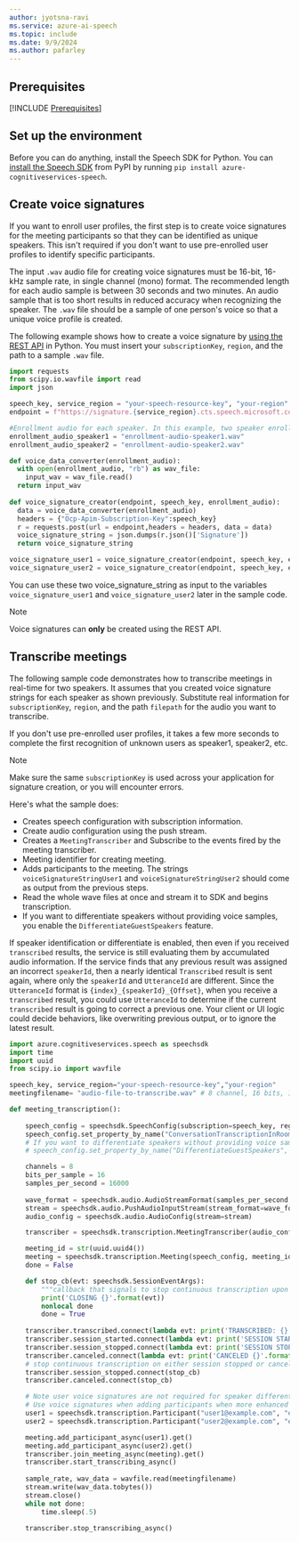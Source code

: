 ```yaml
---
author: jyotsna-ravi
ms.service: azure-ai-speech
ms.topic: include
ms.date: 9/9/2024
ms.author: pafarley
---
```


## Prerequisites

[!INCLUDE [Prerequisites](../../common/azure-prerequisites.md)]

## Set up the environment

Before you can do anything, install the Speech SDK for Python. You can [install the Speech SDK](../../../quickstarts/setup-platform.md?pivots=programming-language-python) from PyPI by running `pip install azure-cognitiveservices-speech`.
 

## Create voice signatures

If you want to enroll user profiles, the first step is to create voice signatures for the meeting participants so that they can be identified as unique speakers. This isn't required if you don't want to use pre-enrolled user profiles to identify specific participants.

The input `.wav` audio file for creating voice signatures must be 16-bit, 16-kHz sample rate, in single channel (mono) format. The recommended length for each audio sample is between 30 seconds and two minutes. An audio sample that is too short results in reduced accuracy when recognizing the speaker. The `.wav` file should be a sample of one person's voice so that a unique voice profile is created.

The following example shows how to create a voice signature by [using the REST API](https://aka.ms/cts/signaturegenservice) in Python. You must insert your `subscriptionKey`, `region`, and the path to a sample `.wav` file.

```python
import requests
from scipy.io.wavfile import read
import json

speech_key, service_region = "your-speech-resource-key", "your-region"
endpoint = f"https://signature.{service_region}.cts.speech.microsoft.com/api/v1/Signature/GenerateVoiceSignatureFromByteArray"

#Enrollment audio for each speaker. In this example, two speaker enrollment audio files are added.
enrollment_audio_speaker1 = "enrollment-audio-speaker1.wav"
enrollment_audio_speaker2 = "enrollment-audio-speaker2.wav"

def voice_data_converter(enrollment_audio):
  with open(enrollment_audio, "rb") as wav_file:
    input_wav = wav_file.read()
  return input_wav
  
def voice_signature_creator(endpoint, speech_key, enrollment_audio):
  data = voice_data_converter(enrollment_audio)
  headers = {"Ocp-Apim-Subscription-Key":speech_key}
  r = requests.post(url = endpoint,headers = headers, data = data)
  voice_signature_string = json.dumps(r.json()['Signature'])
  return voice_signature_string

voice_signature_user1 = voice_signature_creator(endpoint, speech_key, enrollment_audio_speaker1)
voice_signature_user2 = voice_signature_creator(endpoint, speech_key, enrollment_audio_speaker2)
```

You can use these two voice_signature_string as input to the variables `voice_signature_user1` and `voice_signature_user2` later in the sample code.

> [!NOTE]
> Voice signatures can **only** be created using the REST API.

## Transcribe meetings

The following sample code demonstrates how to transcribe meetings in real-time for two speakers. It assumes that you created voice signature strings for each speaker as shown previously. Substitute real information for `subscriptionKey`, `region`, and the path `filepath` for the audio you want to transcribe.

If you don't use pre-enrolled user profiles, it takes a few more seconds to complete the first recognition of unknown users as speaker1, speaker2, etc.

> [!NOTE]
> Make sure the same `subscriptionKey` is used across your application for signature creation, or you will encounter errors. 

Here's what the sample does:

* Creates speech configuration with subscription information.
* Create audio configuration using the push stream.
* Creates a `MeetingTranscriber` and Subscribe to the events fired by the meeting transcriber.
* Meeting identifier for creating meeting.
* Adds participants to the meeting. The strings `voiceSignatureStringUser1` and `voiceSignatureStringUser2` should come as output from the previous steps.
* Read the whole wave files at once and stream it to SDK and begins transcription.
* If you want to differentiate speakers without providing voice samples, you enable the `DifferentiateGuestSpeakers` feature. 

If speaker identification or differentiate is enabled, then even if you received `transcribed` results, the service is still evaluating them by accumulated audio information. If the service finds that any previous result was assigned an incorrect `speakerId`, then a nearly identical `Transcribed` result is sent again, where only the `speakerId` and `UtteranceId` are different. Since the `UtteranceId` format is `{index}_{speakerId}_{Offset}`, when you receive a `transcribed` result, you could use `UtteranceId` to determine if the current `transcribed` result is going to correct a previous one. Your client or UI logic could decide behaviors, like overwriting previous output, or to ignore the latest result.

```python
import azure.cognitiveservices.speech as speechsdk
import time
import uuid
from scipy.io import wavfile

speech_key, service_region="your-speech-resource-key","your-region"
meetingfilename= "audio-file-to-transcribe.wav" # 8 channel, 16 bits, 16kHz audio

def meeting_transcription():
    
    speech_config = speechsdk.SpeechConfig(subscription=speech_key, region=service_region)
    speech_config.set_property_by_name("ConversationTranscriptionInRoomAndOnline", "true")
    # If you want to differentiate speakers without providing voice samples, uncomment the following line.
    # speech_config.set_property_by_name("DifferentiateGuestSpeakers", "true")

    channels = 8
    bits_per_sample = 16
    samples_per_second = 16000
    
    wave_format = speechsdk.audio.AudioStreamFormat(samples_per_second, bits_per_sample, channels)
    stream = speechsdk.audio.PushAudioInputStream(stream_format=wave_format)
    audio_config = speechsdk.audio.AudioConfig(stream=stream)

    transcriber = speechsdk.transcription.MeetingTranscriber(audio_config)

    meeting_id = str(uuid.uuid4())
    meeting = speechsdk.transcription.Meeting(speech_config, meeting_id)
    done = False

    def stop_cb(evt: speechsdk.SessionEventArgs):
        """callback that signals to stop continuous transcription upon receiving an event `evt`"""
        print('CLOSING {}'.format(evt))
        nonlocal done
        done = True
        
    transcriber.transcribed.connect(lambda evt: print('TRANSCRIBED: {}'.format(evt)))
    transcriber.session_started.connect(lambda evt: print('SESSION STARTED: {}'.format(evt)))
    transcriber.session_stopped.connect(lambda evt: print('SESSION STOPPED {}'.format(evt)))
    transcriber.canceled.connect(lambda evt: print('CANCELED {}'.format(evt)))
    # stop continuous transcription on either session stopped or canceled events
    transcriber.session_stopped.connect(stop_cb)
    transcriber.canceled.connect(stop_cb)

    # Note user voice signatures are not required for speaker differentiation.
    # Use voice signatures when adding participants when more enhanced speaker identification is required.
    user1 = speechsdk.transcription.Participant("user1@example.com", "en-us", voice_signature_user1)
    user2 = speechsdk.transcription.Participant("user2@example.com", "en-us", voice_signature_user2)

    meeting.add_participant_async(user1).get()
    meeting.add_participant_async(user2).get()
    transcriber.join_meeting_async(meeting).get()
    transcriber.start_transcribing_async()
    
    sample_rate, wav_data = wavfile.read(meetingfilename)
    stream.write(wav_data.tobytes())
    stream.close()
    while not done:
        time.sleep(.5)

    transcriber.stop_transcribing_async()
```


